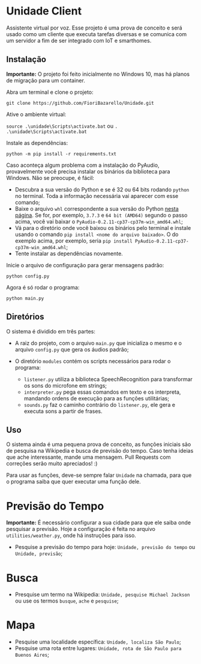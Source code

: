 # Unidade Client
Assistente virtual por voz. Esse projeto é uma prova de conceito e será usado como um cliente que executa tarefas diversas e se comunica com um servidor a fim de ser integrado com IoT e smarthomes.

## Instalação

**Importante:** O projeto foi feito inicialmente no Windows 10, mas há planos de migração para um container.

Abra um terminal e clone o projeto:

`git clone https://github.com/FioriBazarello/Unidade.git`

Ative o ambiente virtual:

`source .\unidade\Scripts\activate.bat` ou `. .\unidade\Scripts\activate.bat`

Instale as dependências:

`python -m pip install -r requirements.txt`

Caso aconteça algum problema com a instalação do PyAudio, provavelmente você precisa instalar os binários da biblioteca para Windows. Não se preocupe, é fácil:

* Descubra a sua versão do Python e se é 32 ou 64 bits rodando `python` no terminal. Toda a informação necessária vai aparecer com esse comando;
* Baixe o arquivo `whl` correspondente a sua versão do Python [nesta página](https://www.lfd.uci.edu/~gohlke/pythonlibs/#pyaudio?target=_blank). Se for, por exemplo, `3.7.3` e `64 bit (AMD64)` segundo o passo acima, você vai baixar o `PyAudio‑0.2.11‑cp37‑cp37m‑win_amd64.whl`;
* Vá para o diretório onde você baixou os binários pelo terminal e instale usando o comando `pip install <nome do arquivo baixado>`. O do exemplo acima, por exemplo, seria `pip install PyAudio-0.2.11-cp37-cp37m-win_amd64.whl`;
* Tente instalar as dependências novamente.

Inicie o arquivo de configuração para gerar mensagens padrão:

`python config.py`

Agora é só rodar o programa:

`python main.py`

## Diretórios
O sistema é dividido em três partes:

* A raiz do projeto, com o arquivo `main.py` que inicializa o mesmo e o arquivo `config.py` que gera os áudios padrão;

* O diretório `modules` contém os scripts necessários para rodar o programa:
  *  `listener.py` utiliza a biblioteca SpeechRecognition para transformar os sons do microfone em strings;
  * `interpreter.py` pega essas comandos em texto e os interpreta, mandando ordens de execução para as funções utilitárias;
  * `sounds.py` faz o caminho contrário do `listener.py`, ele gera e executa sons a partir de frases.

## Uso
O sistema ainda é uma pequena prova de conceito, as funções iniciais são de pesquisa na Wikipedia e busca de previsão do tempo.
Caso tenha ideias que ache interessante, mande uma mensagem. Pull Requests com correções serão muito apreciados! :)

Para usar as funções, deve-se sempre falar `Unidade` na chamada, para que o programa saiba que quer executar uma função dele.

# Previsão do Tempo
**Importante:** É necessário configurar a sua cidade para que ele saiba onde pesquisar a previsão. Hoje a configuração é feita no arquivo `utilities/weather.py`, onde há instruções para isso.

* Pesquise a previsão do tempo para hoje: `Unidade, previsão do tempo` ou `Unidade, previsão`;

# Busca

* Presquise um termo na Wikipedia: `Unidade, pesquise Michael Jackson` ou use os termos `busque`, `ache` e `pesquise`;

# Mapa

* Pesquise uma localidade específica: `Unidade, localiza São Paulo`;
* Pesquise uma rota entre lugares: `Unidade, rota de São Paulo para Buenos Aires`;